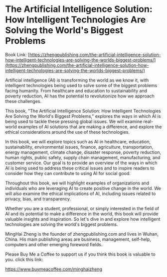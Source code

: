 # The Artificial Intelligence Solution: How Intelligent Technologies Are Solving the World's Biggest Problems

Book Link: [https://zhengpublishing.com/the-artificial-intelligence-solution-how-intelligent-technologies-are-solving-the-worlds-biggest-problems/](https://zhengpublishing.com/the-artificial-intelligence-solution-how-intelligent-technologies-are-solving-the-worlds-biggest-problems/)

Artificial intelligence (AI) is transforming the world as we know it, with intelligent technologies being used to solve some of the biggest problems facing humanity. From healthcare and education to sustainability and poverty reduction, AI has the potential to revolutionize how we approach these challenges.

This book, "The Artificial Intelligence Solution: How Intelligent Technologies Are Solving the World's Biggest Problems," explores the ways in which AI is being used to tackle these pressing global issues. We will examine real-world examples of AI solutions that are making a difference, and explore the ethical considerations around the use of these technologies.

In this book, we will explore topics such as AI in healthcare, education, sustainability, environmental issues, finance, agriculture, transportation, energy management, climate change, disaster response, poverty reduction, human rights, public safety, supply chain management, manufacturing, and customer service. Our goal is to provide an overview of the ways in which AI is being used to address these critical issues and to inspire readers to consider how they can contribute to using AI for social good.

Throughout this book, we will highlight examples of organizations and individuals who are leveraging AI to create positive change in the world. We will also examine the ethical implications of AI, including issues related to privacy, bias, and transparency.

Whether you are a student, professional, or simply interested in the field of AI and its potential to make a difference in the world, this book will provide valuable insights and inspiration. So let's dive in and explore how intelligent technologies are solving the world's biggest problems.

MingHai Zheng is the founder of zhengpublishing.com and lives in Wuhan, China. His main publishing areas are business, management, self-help, computers and other emerging foreword fields.

Please Buy Me a Coffee to support us if you think this book is valuable to you. click this link:

https://www.buymeacoffee.com/minghaizheng

